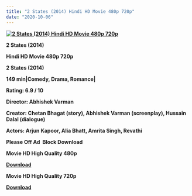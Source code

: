 ```yaml
---
title: "2 States (2014) Hindi HD Movie 480p 720p"
date: "2020-10-06"
---
```


[**![](https://1.bp.blogspot.com/-BT4N4Q4fRZo/XxG7NgEHQ9I/AAAAAAAAEDI/g5qZ8BozFtIRmm9NDH_bixhiQzdxdIYMQCLcBGAsYHQ/s1600/poijhjjk.webp "2 States (2014) Hindi HD Movie 480p 720p ")**](https://1.bp.blogspot.com/-BT4N4Q4fRZo/XxG7NgEHQ9I/AAAAAAAAEDI/g5qZ8BozFtIRmm9NDH_bixhiQzdxdIYMQCLcBGAsYHQ/s1600/poijhjjk.webp)

 **2 States (2014)**

**Hindi HD Movie 480p 720p** 

**2 States (2014)**

**149 min|Comedy, Drama, Romance|**

**Rating: 6.9 / 10** 

**Director: Abhishek Varman**

**Creator: Chetan Bhagat (story), Abhishek Varman (screenplay), Hussain Dalal (dialogue)**

**Actors: Arjun Kapoor, Alia Bhatt, Amrita Singh, Revathi**

**Please Off Ad  Block Download**

 **Movie HD High Quality 480p** 

**[Download](https://zee.gl/AdkjYO)** 

 **Movie HD High Quality 720p** 

**[Download](https://zee.gl/yQDBwv)**
